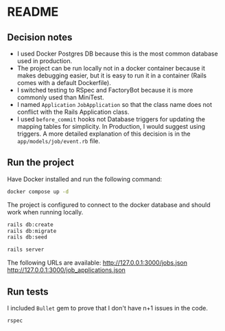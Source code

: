 # README

## Decision notes

- I used Docker Postgres DB because this is the most common database used in production.
- The project can be run locally not in a docker container because it makes debugging easier, but it is easy to run it in a container (Rails comes with a default Dockerfile).
- I switched testing to RSpec and FactoryBot because it is more commonly used than MiniTest.
- I named `Application` `JobApplication` so that the class name does not conflict with the Rails Application class.
- I used `before_commit` hooks not Database triggers for updating the mapping tables for simplicity. In Production, I would suggest using triggers. A more detailed explanation of this decision is in the `app/models/job/event.rb` file.

## Run the project

Have Docker installed and run the following command:

```bash
docker compose up -d
```

The project is configured to connect to the docker database and should work when running locally.

```bash
rails db:create
rails db:migrate
rails db:seed

rails server
```

The following URLs are available:
http://127.0.0.1:3000/jobs.json
http://127.0.0.1:3000/job_applications.json

## Run tests

I included `Bullet` gem to prove that I don't have n+1 issues in the code.

```bash
rspec
```
